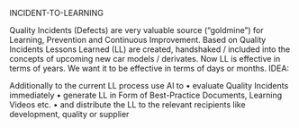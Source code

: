 INCIDENT-TO-LEARNING

Quality Incidents (Defects) are very valuable source (“goldmine”) for Learning, Prevention and Continuous Improvement. Based on Quality Incidents Lessons Learned (LL) are created, handshaked / included into the concepts of upcoming new car models / derivates. Now LL is effective in terms of years. We want it to be effective in terms of days or months.
IDEA:

Additionally to the current LL process use AI to
• evaluate Quality Incidents immediately
• generate LL in Form of Best-Practice Documents, Learning Videos etc.
• and distribute the LL to the relevant recipients like development, quality or supplier

